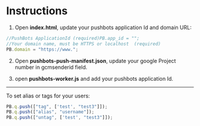 # Instructions

1. Open **index.html**, update your pushbots application Id and domain URL:

```javascript
//PushBots ApplicationId (required)PB.app_id = "";
//Your domain name, must be HTTPS or localhost  (required)
PB.domain = "https://www.";
```


2. Open **pushbots-push-manifest.json**, update your google Project number in gcmsenderid field.

3. open **pushbots-worker.js** and add your pushbots application Id. 
-----------------------------
To set alias or tags for your users:


```javascript
PB.q.push(["tag", ['test', "test3"]]);
PB.q.push(["alias", "username"]);
PB.q.push(["untag", ['test', "test3"]]);
```
